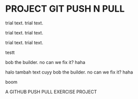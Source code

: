 # PROJECT GIT PUSH N PULL

trial text.
trial text.

trial text.
trial text.

trial text.
trial text.

testt

bob the builder. no
can we fix it?
haha

halo
tambah text cuyy
bob the builder. no
can we fix it?
haha

boom

A GITHUB PUSH PULL EXERCISE PROJECT
